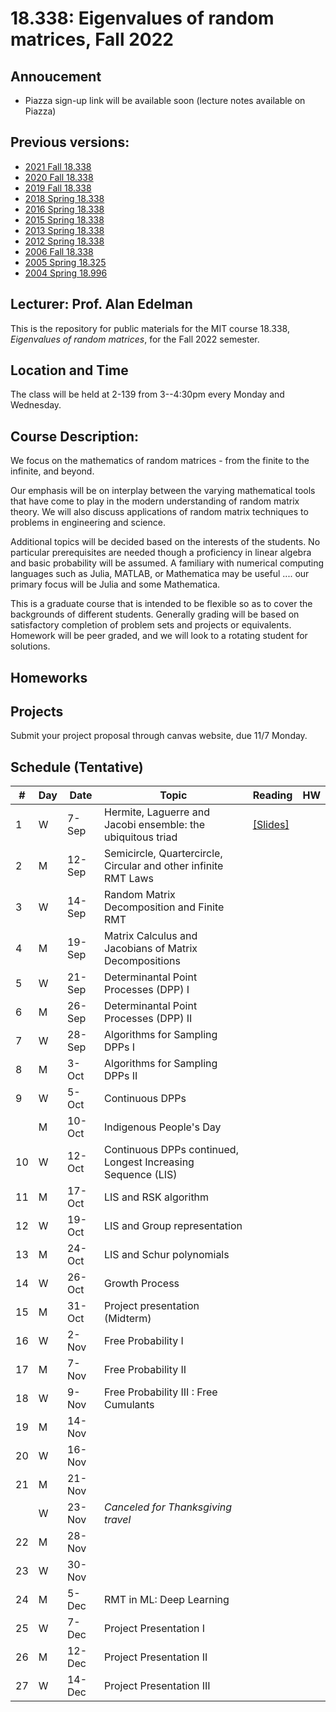 # 18.338: Eigenvalues of random matrices, Fall 2022

## Annoucement

* Piazza sign-up link will be available soon (lecture notes available on Piazza)
  

   

## Previous versions:
* [2021 Fall 18.338](https://github.com/mitmath/18338/tree/2021-fall)
* [2020 Fall 18.338](https://github.com/mitmath/18338/tree/2020-fall)
* [2019 Fall 18.338](https://github.com/mitmath/18338/tree/2019)
* [2018 Spring 18.338](https://web.mit.edu/18.338/www/2018s/index.html)
* [2016 Spring 18.338](https://web.mit.edu/18.338/www/2016s/index.html)
* [2015 Spring 18.338](https://web.mit.edu/18.338/www/2015s/index.html)
* [2013 Spring 18.338](https://web.mit.edu/18.338/www/2013s/index.html)
* [2012 Spring 18.338](https://web.mit.edu/18.338/www/2012s/index.html)
* [2006 Fall 18.338](https://web.mit.edu/18.338/www/2006f/index.html)
* [2005 Spring 18.325](http://web.mit.edu/18.325/www/)
* [2004 Spring 18.996](https://web.mit.edu/18.338/Spring04/index.html)

## Lecturer: Prof. Alan Edelman

This is the repository for public materials for the MIT course 18.338, *Eigenvalues of random matrices*, for the Fall 2022 semester.

## Location and Time
The class will be held at 2-139 from 3--4:30pm every Monday and Wednesday. 

## Course Description:

We focus on the mathematics of random matrices - from the finite to the infinite, and beyond.

Our emphasis will be on interplay between the varying mathematical tools that have come to play in the modern understanding of random matrix theory. We will also discuss applications of random matrix techniques to problems in engineering and science.

Additional topics will be decided based on the interests of the students. No particular prerequisites are needed though a proficiency in linear algebra and basic probability will be assumed. A familiary with numerical computing languages such as Julia, MATLAB, or Mathematica may be useful .... our primary focus will be Julia and some Mathematica.

This is a graduate course that is intended to be flexible so as to cover the backgrounds of different students. Generally grading will be based on satisfactory completion of problem sets and projects or equivalents.  Homework will be peer graded, and we will look to a rotating student for solutions.

## Homeworks

## Projects

Submit your project proposal through canvas website, due 11/7 Monday.

## Schedule (Tentative)

|#|Day| Date |  Topic | Reading| HW |
|-|-|------|------|-----|--|
| 1 | W | 7-Sep |  Hermite, Laguerre and Jacobi ensemble: the ubiquitous triad  | [[Slides]](https://github.com/mitmath/18338/blob/master/notebooks/HLJslides.pdf)  |  |
| 2 | M | 12-Sep | Semicircle, Quartercircle, Circular and other infinite RMT Laws  |  |    |
| 3 | W | 14-Sep | Random Matrix Decomposition and Finite RMT  |   | 
| 4 | M | 19-Sep | Matrix Calculus and Jacobians of Matrix Decompositions  |  |  |
| 5 | W | 21-Sep | Determinantal Point Processes (DPP) I  |  |  |
| 6 | M | 26-Sep | Determinantal Point Processes (DPP) II  |  |  |
| 7 | W | 28-Sep | Algorithms for Sampling DPPs I   |  |  |
| 8 | M | 3-Oct  | Algorithms for Sampling DPPs II  |  |  |
| 9 | W | 5-Oct  | Continuous DPPs  |  |  |
|   | M | 10-Oct  | Indigenous People's Day    |  |  |
| 10 | W | 12-Oct | Continuous DPPs continued, Longest Increasing Sequence (LIS)  |  |  |
| 11 | M | 17-Oct | LIS and RSK algorithm   |  |  |
| 12 | W | 19-Oct | LIS and Group representation   |  |  |
| 13 | M | 24-Oct | LIS and Schur polynomials   |  |  |
| 14 | W | 26-Oct | Growth Process   |  |  |
| 15 | M | 31-Oct | Project presentation (Midterm)  |  |  |
| 16 | W | 2-Nov |  Free Probability I    |  |  |
| 17 | M | 7-Nov |  Free Probability II   |  |  |
| 18 | W | 9-Nov |  Free Probability III : Free Cumulants       |  |  |
| 19 | M | 14-Nov |        |  |  |
| 20 | W | 16-Nov |        |  |  |
| 21 | M | 21-Nov |        |  |  |
|    | W | 23-Nov | *Canceled for Thanksgiving travel*  |  |  |
| 22 | M | 28-Nov |        |  |  |
| 23 | W | 30-Nov |        |  |  |
| 24 | M | 5-Dec  | RMT in ML: Deep Learning       |  |  |
| 25 | W | 7-Dec  | Project Presentation I         |  |  |
| 26 | M | 12-Dec  | Project Presentation II       |  |  |
| 27 | W | 14-Dec  | Project Presentation III      |  |  |
